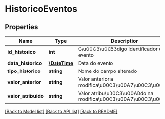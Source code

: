 # HistoricoEventos

## Properties
Name | Type | Description | Notes
------------ | ------------- | ------------- | -------------
**id_historico** | **int** | C\u00C3\u00B3digo identificador do evento | 
**data_historico** | [**\DateTime**](\DateTime.md) | Data do evento | 
**tipo_historico** | **string** | Nome do campo alterado | 
**valor_anterior** | **string** | Valor anterior a modifica\u00C3\u00A7\u00C3\u00A3o | [optional] 
**valor_atribuido** | **string** | Valor atribu\u00C3\u00ADdo na modifica\u00C3\u00A7\u00C3\u00A3o | 

[[Back to Model list]](../README.md#documentation-for-models) [[Back to API list]](../README.md#documentation-for-api-endpoints) [[Back to README]](../README.md)


